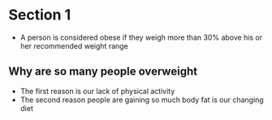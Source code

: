 
# Section 1

-  A person is considered obese if they weigh more than 30% above his or her recommended weight range

## Why are so many people overweight
- The first reason is our lack of physical activity
- The second reason people are gaining so much body fat is our changing diet